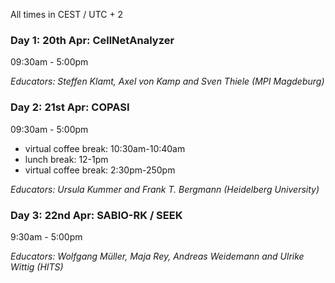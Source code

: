 All times in CEST / UTC + 2

### Day 1: 20th Apr: CellNetAnalyzer

09:30am - 5:00pm

*Educators: Steffen Klamt, Axel von Kamp and Sven Thiele (MPI Magdeburg)*


### Day 2: 21st Apr: COPASI

09:30am - 5:00pm

- virtual coffee break: 10:30am-10:40am
- lunch break:          12-1pm
- virtual coffee break: 2:30pm-250pm

*Educators: Ursula Kummer and Frank T. Bergmann (Heidelberg University)*



### Day 3: 22nd Apr: SABIO-RK / SEEK

9:30am - 5:00pm

*Educators:  Wolfgang Müller, Maja Rey, Andreas Weidemann and Ulrike Wittig (HITS)*
